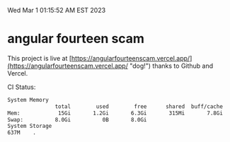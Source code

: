 Wed Mar  1 01:15:52 AM EST 2023

# angular fourteen scam


This project is live at [https://angularfourteenscam.vercel.app/](https://angularfourteenscam.vercel.app/ "dog!") thanks to Github and Vercel.

CI Status: 

```bash
System Memory
               total        used        free      shared  buff/cache   available
Mem:            15Gi       1.2Gi       6.3Gi       315Mi       7.8Gi        13Gi
Swap:          8.0Gi          0B       8.0Gi
System Storage
637M	.
